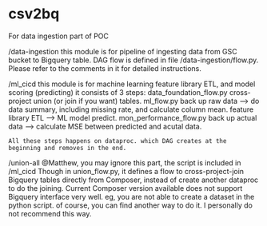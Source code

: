 # csv2bq
For data ingestion part of POC


/data-ingestion
    this module is for pipeline of ingesting data from GSC bucket to Bigquery table.
    DAG flow is defined in file /data-ingestion/flow.py.
    Please refer to the comments in it for detailed instructions.

/ml_cicd
    this module is for machine learning feature library ETL, and model scoring (predicting)
    it consists of 3 steps:
    data_foundation_flow.py
        cross-project union (or join if you want) tables.
    ml_flow.py
        back up raw data --> do data summary, including missing rate, and calculate column mean.
        feature library ETL --> ML model predict.
    mon_performance_flow.py
        back up actual data --> calculate MSE between predicted and acutal data.

    All these steps happens on dataproc. which DAG creates at the beginning and removes in the end.


/union-all
    @Matthew, you may ignore this part, the script is included in /ml_cicd
    Though in union_flow.py, it defines a flow to cross-project-join Bigquery tables directly from Composer, instead of
    create another dataproc to do the joining. Current Composer version available does not support Bigquery interface
    very well. eg, you are not able to create a dataset in the python script. of course, you can find another way to do it.
    I personally do not recommend this way.
